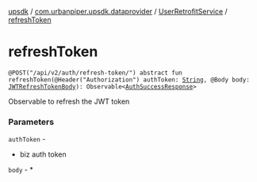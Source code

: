 [upsdk](../../index.md) / [com.urbanpiper.upsdk.dataprovider](../index.md) / [UserRetrofitService](index.md) / [refreshToken](./refresh-token.md)

# refreshToken

`@POST("/api/v2/auth/refresh-token/") abstract fun refreshToken(@Header("Authorization") authToken: `[`String`](https://kotlinlang.org/api/latest/jvm/stdlib/kotlin/-string/index.html)`, @Body body: `[`JWTRefreshTokenBody`](../../com.urbanpiper.upsdk.model/-j-w-t-refresh-token-body/index.md)`): Observable<`[`AuthSuccessResponse`](../../com.urbanpiper.upsdk.model.networkresponse/-auth-success-response/index.md)`>`

Observable to refresh the JWT token

### Parameters

`authToken` -
* biz auth token

`body` -
*
